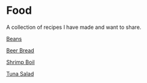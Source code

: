 Food
====

A collection of recipes I have made and want to share.

[Beans](/recipes/Beans.md)

[Beer Bread](/recipes/BeerBread.md)

[Shrimp Boil](/recipes/ShrimpBoil.md)

[Tuna Salad](/recipes/TunaSalad.md)
